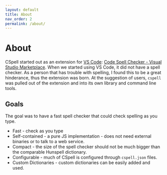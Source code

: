 ```yaml
---
layout: default
title: About
nav_order: 2
permalink: /about/
---
```


# About

CSpell started out as an extension for [VS Code](https://code.visualstudio.com/): [Code Spell Checker - Visual Studio Marketplace](https://marketplace.visualstudio.com/items?itemName=streetsidesoftware.code-spell-checker).
When we started using VS Code, it did not have a spell checker. As a person that has trouble with spelling, I found this to be a great hinderance, thus the extension was born.
At the suggestion of users, `cspell` was pulled out of the extension and into its own library and command line tools.

## Goals

The goal was to have a fast spell checker that could check spelling as you type.

- Fast - check as you type
- Self-contained - a pure JS implementation - does not need external binaries or to talk to a web service.
- Compact - the size of the spell checker should not be much bigger than the comparable Hunspell dictionary.
- Configurable - much of CSpell is configured through `cspell.json` files.
- Custom Dictionaries - custom dictionaries can be easily added and used.

<!---
This is the base Jekyll theme. You can find out more info about customizing your Jekyll theme, as well as basic Jekyll usage documentation at [jekyllrb.com](https://jekyllrb.com/)

You can find the source code for Minima at GitHub:
[jekyll][jekyll-organization] /
[minima](https://github.com/jekyll/minima)

You can find the source code for Jekyll at GitHub:
[jekyll][jekyll-organization] /
[jekyll](https://github.com/jekyll/jekyll)

[jekyll-organization]: https://github.com/jekyll
--->
